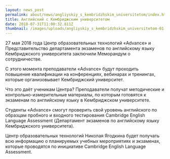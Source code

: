 ```yaml
---
layout: news_post
permalink: about/news/angliyskiy_s_kembridzhskim_universitetom/index.html
title: Английский с Кембриджским университетом
date: 2018-07-31T11:00:32.811Z
thumbnail: /images/uploads/angliyskiy_s_kembridzhskim_universitetom-01.jpg
---
```

27 мая 2018 года Центр образовательных технологий «Advance» и Представительство департамента экзаменов по английскому языку Кембриджского университета заключили Меморандум о сотрудничестве.

С этого момента преподаватели «Advance» будут проходить повышение квалификации на конференциях, вебинарах и тренингах, которые организовывает Кембриджский университет.

Что это даёт ученикам Центра? Преподаватели получат методические и контрольно-измерительные материалы, по которым готовятся к экзаменам по английскому языку в Кембриджском университете.

Студенты «Advance» смогут проверить свой уровень английского по образцам пробного и входного тестирования Cambridge English Language Assessment (Департамент экзаменов по английскому языку Кембриджского университета).

Центр образовательных технологий Николая Ягодкина будет получать всю информацию о планируемых учебных мероприятиях и экзаменах, которые проводятся по инициативе Cambridge English Language Assessment.

